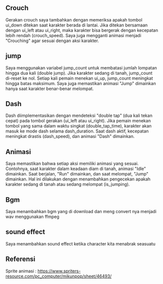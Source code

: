 ## Crouch
Gerakan crouch saya tambahkan dengan memeriksa apakah tombol ui_down ditekan saat karakter berada di lantai. Jika ditekan bersamaan dengan ui_left atau ui_right, maka karakter bisa bergerak dengan kecepatan lebih rendah (crouch_speed). Saya juga mengganti animasi menjadi "Crouching" agar sesuai dengan aksi karakter.

## jump
Saya menggunakan variabel jump_count untuk membatasi jumlah lompatan hingga dua kali (double jump). Jika karakter sedang di tanah, jump_count di-reset ke nol. Setiap kali pemain menekan ui_up, jump_count meningkat hingga batas maksimum. Saya juga memastikan animasi "Jump" dimainkan hanya saat karakter benar-benar melompat.

## Dash
Dash diimplementasikan dengan mendeteksi "double tap" (dua kali tekan cepat) pada tombol gerakan (ui_left atau ui_right). Jika pemain menekan tombol yang sama dalam waktu singkat (double_tap_time), karakter akan masuk ke mode dash selama dash_duration. Saat dash aktif, kecepatan meningkat drastis (dash_speed), dan animasi "Dash" dimainkan.

## Animasi
Saya memastikan bahwa setiap aksi memiliki animasi yang sesuai. Contohnya, saat karakter dalam keadaan diam di tanah, animasi "Idle" dimainkan. Saat berjalan, "Run" dimainkan, dan saat melompat, "Jump" dimainkan. Hal ini dilakukan dengan menambahkan pengecekan apakah karakter sedang di tanah atau sedang melompat (is_jumping).

## Bgm
Saya menambahkan bgm yang di download dan meng convert nya menjadi wav menggunakan ffmpeg

## sound effect
Saya menambahkan sound effect ketika character kita menabrak seasuatu

## Referensi
Sprite animasi : https://www.spriters-resource.com/pc_computer/mikunpop/sheet/46493/
